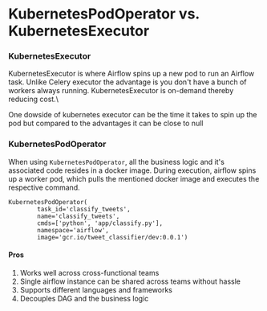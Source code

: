 # KubernetesPodOperator vs. KubernetesExecutor

### KubernetesExecutor

KubernetesExecutor is where Airflow spins up a new pod to run an Airflow task. Unlike Celery executor the advantage is you don't have a bunch of workers always running. KubernetesExecutor is on-demand thereby reducing cost.\


One dowside of kubernetes executor can be the time it takes to spin up the pod but compared to the advantages it can be close to null

### KubernetesPodOperator

When using `KubernetesPodOperator`, all the business logic and it's associated code resides in a docker image. During execution, airflow spins up a worker pod, which pulls the mentioned docker image and executes the respective command.

```
KubernetesPodOperator(
        task_id='classify_tweets',
        name='classify_tweets',
        cmds=['python', 'app/classify.py'],
        namespace='airflow',
        image='gcr.io/tweet_classifier/dev:0.0.1')
```

#### Pros

1. Works well across cross-functional teams
2. Single airflow instance can be shared across teams without hassle
3. Supports different languages and frameworks
4. Decouples DAG and the business logic
